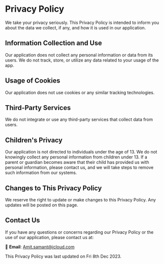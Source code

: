 # Privacy Policy

We take your privacy seriously. This Privacy Policy is intended to inform you about the data we collect, if any, and how it is used in our application.

## Information Collection and Use

Our application does not collect any personal information or data from its users. We do not track, store, or utilize any data related to your usage of the app.

## Usage of Cookies

Our application does not use cookies or any similar tracking technologies.

## Third-Party Services

We do not integrate or use any third-party services that collect data from users.

## Children's Privacy

Our application is not directed to individuals under the age of 13. We do not knowingly collect any personal information from children under 13. If a parent or guardian becomes aware that their child has provided us with personal information, please contact us, and we will take steps to remove such information from our systems.

## Changes to This Privacy Policy

We reserve the right to update or make changes to this Privacy Policy. Any updates will be posted on this page.

## Contact Us

If you have any questions or concerns regarding our Privacy Policy or the use of our application, please contact us at:

📧 **Email**: [Amit.samant@icloud.com](mailto:Amit.samant@icloud.com)

This Privacy Policy was last updated on Fri 8th Dec 2023.
